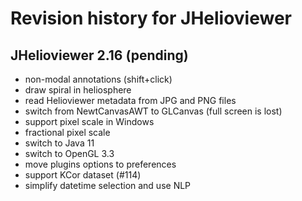 
# Revision history for JHelioviewer

## JHelioviewer 2.16 (pending)

- non-modal annotations (shift+click)
- draw spiral in heliosphere
- read Helioviewer metadata from JPG and PNG files
- switch from NewtCanvasAWT to GLCanvas (full screen is lost)
- support pixel scale in Windows
- fractional pixel scale
- switch to Java 11
- switch to OpenGL 3.3
- move plugins options to preferences
- support KCor dataset (#114)
- simplify datetime selection and use NLP
